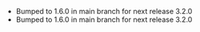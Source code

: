 - Bumped to 1.6.0 in main branch for next release 3.2.0
- Bumped to 1.6.0 in main branch for next release 3.2.0
